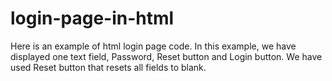 # login-page-in-html
Here is an example of html login page code. In this example, we have displayed one text field, Password, Reset button and Login button. We have used Reset button that resets all fields to blank.
